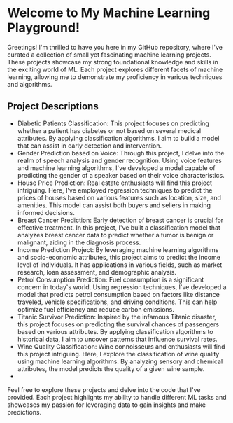 # Welcome to My Machine Learning Playground!

Greetings! I'm thrilled to have you here in my GitHub repository, where I've curated a collection of small yet fascinating machine learning projects. These projects showcase my strong foundational knowledge and skills in the exciting world of ML. Each project explores different facets of machine learning, allowing me to demonstrate my proficiency in various techniques and algorithms.

## Project Descriptions

- Diabetic Patients Classification: This project focuses on predicting whether a patient has diabetes or not based on several medical attributes. By applying classification algorithms, I aim to build a model that can assist in early detection and intervention.
- Gender Prediction based on Voice: Through this project, I delve into the realm of speech analysis and gender recognition. Using voice features and machine learning algorithms, I've developed a model capable of predicting the gender of a speaker based on their voice characteristics.
- House Price Prediction: Real estate enthusiasts will find this project intriguing. Here, I've employed regression techniques to predict the prices of houses based on various features such as location, size, and amenities. This model can assist both buyers and sellers in making informed decisions.
- Breast Cancer Prediction: Early detection of breast cancer is crucial for effective treatment. In this project, I've built a classification model that analyzes breast cancer data to predict whether a tumor is benign or malignant, aiding in the diagnosis process.
- Income Prediction Project: By leveraging machine learning algorithms and socio-economic attributes, this project aims to predict the income level of individuals. It has applications in various fields, such as market research, loan assessment, and demographic analysis.
- Petrol Consumption Prediction: Fuel consumption is a significant concern in today's world. Using regression techniques, I've developed a model that predicts petrol consumption based on factors like distance traveled, vehicle specifications, and driving conditions. This can help optimize fuel efficiency and reduce carbon emissions.
- Titanic Survivor Prediction: Inspired by the infamous Titanic disaster, this project focuses on predicting the survival chances of passengers based on various attributes. By applying classification algorithms to historical data, I aim to uncover patterns that influence survival rates.
- Wine Quality Classification: Wine connoisseurs and enthusiasts will find this project intriguing. Here, I explore the classification of wine quality using machine learning algorithms. By analyzing sensory and chemical attributes, the model predicts the quality of a given wine sample.
- 
Feel free to explore these projects and delve into the code that I've provided. Each project highlights my ability to handle different ML tasks and showcases my passion for leveraging data to gain insights and make predictions.
